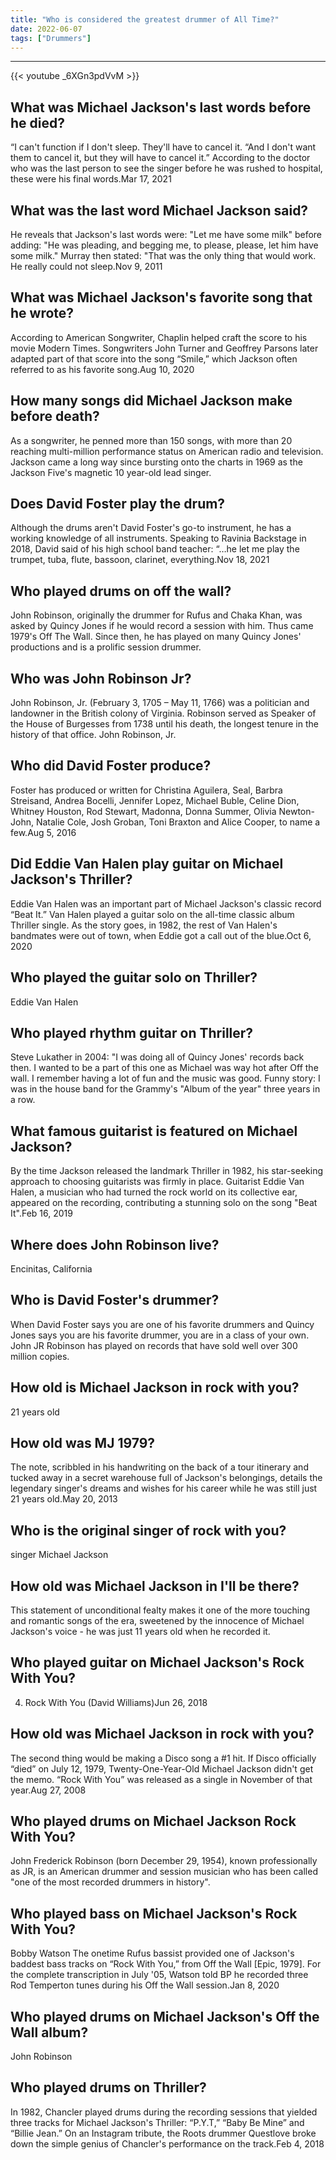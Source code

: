 ```yaml
---
title: "Who is considered the greatest drummer of All Time?"
date: 2022-06-07
tags: ["Drummers"]
---
```


---
{{< youtube _6XGn3pdVvM >}}
## What was Michael Jackson's last words before he died?
“I can't function if I don't sleep. They'll have to cancel it. “And I don't want them to cancel it, but they will have to cancel it.” According to the doctor who was the last person to see the singer before he was rushed to hospital, these were his final words.Mar 17, 2021

## What was the last word Michael Jackson said?
He reveals that Jackson's last words were: "Let me have some milk" before adding: "He was pleading, and begging me, to please, please, let him have some milk." Murray then stated: "That was the only thing that would work. He really could not sleep.Nov 9, 2011

## What was Michael Jackson's favorite song that he wrote?
According to American Songwriter, Chaplin helped craft the score to his movie Modern Times. Songwriters John Turner and Geoffrey Parsons later adapted part of that score into the song “Smile,” which Jackson often referred to as his favorite song.Aug 10, 2020

## How many songs did Michael Jackson make before death?
As a songwriter, he penned more than 150 songs, with more than 20 reaching multi-million performance status on American radio and television. Jackson came a long way since bursting onto the charts in 1969 as the Jackson Five's magnetic 10 year-old lead singer.

## Does David Foster play the drum?
Although the drums aren't David Foster's go-to instrument, he has a working knowledge of all instruments. Speaking to Ravinia Backstage in 2018, David said of his high school band teacher: “…he let me play the trumpet, tuba, flute, bassoon, clarinet, everything.Nov 18, 2021

## Who played drums on off the wall?
John Robinson, originally the drummer for Rufus and Chaka Khan, was asked by Quincy Jones if he would record a session with him. Thus came 1979's Off The Wall. Since then, he has played on many Quincy Jones' productions and is a prolific session drummer.

## Who was John Robinson Jr?
John Robinson, Jr. (February 3, 1705 – May 11, 1766) was a politician and landowner in the British colony of Virginia. Robinson served as Speaker of the House of Burgesses from 1738 until his death, the longest tenure in the history of that office. John Robinson, Jr.

## Who did David Foster produce?
Foster has produced or written for Christina Aguilera, Seal, Barbra Streisand, Andrea Bocelli, Jennifer Lopez, Michael Buble, Celine Dion, Whitney Houston, Rod Stewart, Madonna, Donna Summer, Olivia Newton-John, Natalie Cole, Josh Groban, Toni Braxton and Alice Cooper, to name a few.Aug 5, 2016

## Did Eddie Van Halen play guitar on Michael Jackson's Thriller?
Eddie Van Halen was an important part of Michael Jackson's classic record “Beat It.” Van Halen played a guitar solo on the all-time classic album Thriller single. As the story goes, in 1982, the rest of Van Halen's bandmates were out of town, when Eddie got a call out of the blue.Oct 6, 2020

## Who played the guitar solo on Thriller?
Eddie Van Halen

## Who played rhythm guitar on Thriller?
Steve Lukather in 2004: "I was doing all of Quincy Jones' records back then. I wanted to be a part of this one as Michael was way hot after Off the wall. I remember having a lot of fun and the music was good. Funny story: I was in the house band for the Grammy's "Album of the year" three years in a row.

## What famous guitarist is featured on Michael Jackson?
By the time Jackson released the landmark Thriller in 1982, his star-seeking approach to choosing guitarists was firmly in place. Guitarist Eddie Van Halen, a musician who had turned the rock world on its collective ear, appeared on the recording, contributing a stunning solo on the song "Beat It".Feb 16, 2019

## Where does John Robinson live?
Encinitas, California

## Who is David Foster's drummer?
When David Foster says you are one of his favorite drummers and Quincy Jones says you are his favorite drummer, you are in a class of your own. John JR Robinson has played on records that have sold well over 300 million copies.

## How old is Michael Jackson in rock with you?
21 years old

## How old was MJ 1979?
The note, scribbled in his handwriting on the back of a tour itinerary and tucked away in a secret warehouse full of Jackson's belongings, details the legendary singer's dreams and wishes for his career while he was still just 21 years old.May 20, 2013

## Who is the original singer of rock with you?
singer Michael Jackson

## How old was Michael Jackson in I'll be there?
This statement of unconditional fealty makes it one of the more touching and romantic songs of the era, sweetened by the innocence of Michael Jackson's voice - he was just 11 years old when he recorded it.

## Who played guitar on Michael Jackson's Rock With You?
4. Rock With You (David Williams)Jun 26, 2018

## How old was Michael Jackson in rock with you?
The second thing would be making a Disco song a #1 hit. If Disco officially “died” on July 12, 1979, Twenty-One-Year-Old Michael Jackson didn't get the memo. “Rock With You” was released as a single in November of that year.Aug 27, 2008

## Who played drums on Michael Jackson Rock With You?
John Frederick Robinson (born December 29, 1954), known professionally as JR, is an American drummer and session musician who has been called "one of the most recorded drummers in history".

## Who played bass on Michael Jackson's Rock With You?
Bobby Watson The onetime Rufus bassist provided one of Jackson's baddest bass tracks on “Rock With You,” from Off the Wall [Epic, 1979]. For the complete transcription in July '05, Watson told BP he recorded three Rod Temperton tunes during his Off the Wall session.Jan 8, 2020

## Who played drums on Michael Jackson's Off the Wall album?
John Robinson

## Who played drums on Thriller?
In 1982, Chancler played drums during the recording sessions that yielded three tracks for Michael Jackson's Thriller: “P.Y.T,” “Baby Be Mine” and “Billie Jean.” On an Instagram tribute, the Roots drummer Questlove broke down the simple genius of Chancler's performance on the track.Feb 4, 2018

